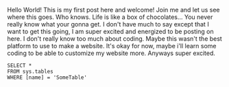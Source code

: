 Hello World! This is my first post here and welcome! Join me and let us see where this goes. Who knows. Life is like a box of chocolates... You never really know what your gonna get.
I don't have much to say except that I want to get this going, I am super excited and energized to be posting on here. I don't really know too much about coding. Maybe this wasn't the best
platform to use to make a website. It's okay for now, maybe i'll learn some coding to be able to customize my website more. Anyways super excited.
 ```tsql
 SELECT *
 FROM sys.tables
 WHERE [name] = 'SomeTable'
 ```

